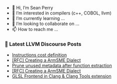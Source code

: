 - 👋 Hi, I’m Sean Perry
- 👀 I’m interested in compilers (c++, COBOL, llvm)
- 🌱 I’m currently learning ...
- 💞️ I’m looking to collaborate on ...
- 📫 How to reach me ...

<!---
s66perry/s66perry is a ✨ special ✨ repository because its `README.md` (this file) appears on your GitHub profile.
You can click the Preview link to take a look at your changes.
--->
### 📕 Latest LLVM Discourse Posts

<!-- DISCOURSE-LLVM:START -->
- [Instructions cost definition](https://discourse.llvm.org/t/instructions-cost-definition/68831#post_3)
- [[RFC] Creating a ArmSME Dialect](https://discourse.llvm.org/t/rfc-creating-a-armsme-dialect/67208?page=3#post_53)
- [Prune unused metadata after function extraction](https://discourse.llvm.org/t/prune-unused-metadata-after-function-extraction/68875#post_4)
- [[RFC] Creating a ArmSME Dialect](https://discourse.llvm.org/t/rfc-creating-a-armsme-dialect/67208?page=3#post_52)
- [GLSL Frontend in Clang &amp; Clang Tools extension](https://discourse.llvm.org/t/glsl-frontend-in-clang-clang-tools-extension/68903#post_1)
<!-- DISCOURSE-LLVM:END -->
